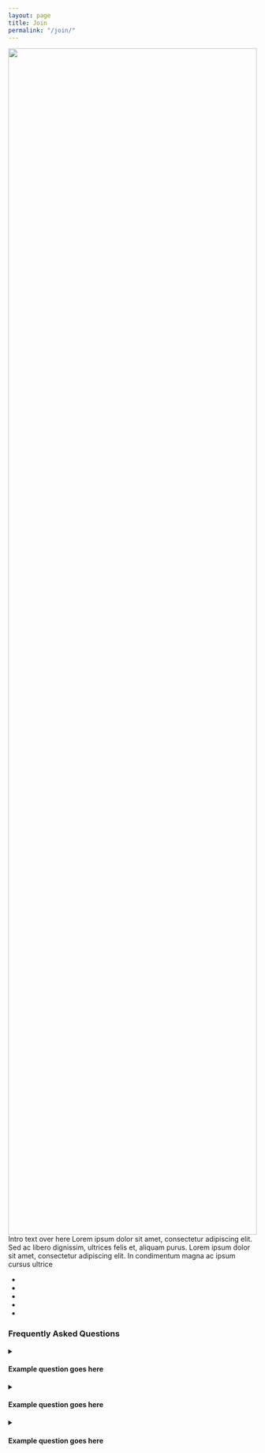 ```yaml
---
layout: page
title: Join
permalink: "/join/"
---
```

<div>
<img src="/assets/banners/resources_banner.jpg" style="height: 60vh; width: 100%; object-fit: cover;"/>
</div>
<!-- change to join_us banenr and add buttons to a container -->
<div>
Intro text over here Lorem ipsum dolor sit amet, consectetur adipiscing elit. Sed ac libero dignissim, ultrices felis et, aliquam purus. Lorem ipsum dolor sit amet, consectetur adipiscing elit. In condimentum magna ac ipsum cursus ultrice
</div>
<ul class="timeline">
	<li data-year="2017" data-text="Lorem ipsum dolor sit amet, consectetur."></li>
	<li data-year="2018" data-text="Lorem ipsum dolor sit amet, consectetur."></li>
	<li data-year="2019" data-text="Lorem ipsum dolor sit amet, consectetur."></li>
	<li data-year="2020" data-text="Lorem ipsum dolor sit amet, consectetur."></li>
	<li data-year="2021" data-text="Lorem ipsum dolor sit amet, consectetur."></li>
</ul>
<div>
<h3>Frequently Asked Questions </h3>
<details>
	<summary>
		<h4>Example question goes here</h4>
	</summary>
	<p>Example response goes here</p>
</details>

<details>
	<summary>
		<h4>Example question goes here</h4>
	</summary>
	<p>Example response goes here</p>
</details>

<details>
	<summary>
		<h4>Example question goes here</h4>
	</summary>
	<p>Example response goes here</p>
</details>


</div>